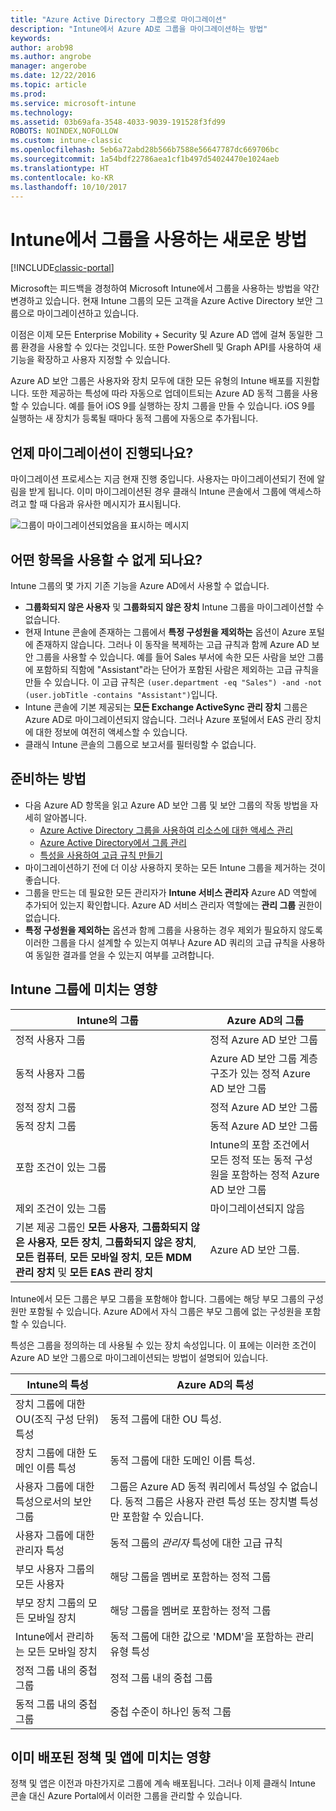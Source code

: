 ```yaml
---
title: "Azure Active Directory 그룹으로 마이그레이션"
description: "Intune에서 Azure AD로 그룹을 마이그레이션하는 방법"
keywords: 
author: arob98
ms.author: angrobe
manager: angerobe
ms.date: 12/22/2016
ms.topic: article
ms.prod: 
ms.service: microsoft-intune
ms.technology: 
ms.assetid: 03b69afa-3548-4033-9039-191528f3fd99
ROBOTS: NOINDEX,NOFOLLOW
ms.custom: intune-classic
ms.openlocfilehash: 5eb6a72abd28b566b7588e56647787dc669706bc
ms.sourcegitcommit: 1a54bdf22786aea1cf1b497d54024470e1024aeb
ms.translationtype: HT
ms.contentlocale: ko-KR
ms.lasthandoff: 10/10/2017
---
```

# <a name="a-new-way-of-using-groups-in-intune"></a>Intune에서 그룹을 사용하는 새로운 방법

[!INCLUDE[classic-portal](../includes/classic-portal.md)]

Microsoft는 피드백을 경청하여 Microsoft Intune에서 그룹을 사용하는 방법을 약간 변경하고 있습니다.
현재 Intune 그룹의 모든 고객을 Azure Active Directory 보안 그룹으로 마이그레이션하고 있습니다.

이점은 이제 모든 Enterprise Mobility + Security 및 Azure AD 앱에 걸쳐 동일한 그룹 환경을 사용할 수 있다는 것입니다. 또한 PowerShell 및 Graph API를 사용하여 새 기능을 확장하고 사용자 지정할 수 있습니다.

Azure AD 보안 그룹은 사용자와 장치 모두에 대한 모든 유형의 Intune 배포를 지원합니다. 또한 제공하는 특성에 따라 자동으로 업데이트되는 Azure AD 동적 그룹을 사용할 수 있습니다. 예를 들어 iOS 9를 실행하는 장치 그룹을 만들 수 있습니다. iOS 9를 실행하는 새 장치가 등록될 때마다 동적 그룹에 자동으로 추가됩니다.

## <a name="when-is-this-happening"></a>언제 마이그레이션이 진행되나요?

마이그레이션 프로세스는 지금 현재 진행 중입니다. 사용자는 마이그레이션되기 전에 알림을 받게 됩니다.
이미 마이그레이션된 경우 클래식 Intune 콘솔에서 그룹에 액세스하려고 할 때 다음과 유사한 메시지가 표시됩니다.

![그룹이 마이그레이션되었음을 표시하는 메시지](http://i.imgur.com/72KRaXj.png)

## <a name="what-wont-be-available"></a>어떤 항목을 사용할 수 없게 되나요?

Intune 그룹의 몇 가지 기존 기능을 Azure AD에서 사용할 수 없습니다.

- **그룹화되지 않은 사용자** 및 **그룹화되지 않은 장치** Intune 그룹을 마이그레이션할 수 없습니다.
- 현재 Intune 콘솔에 존재하는 그룹에서 **특정 구성원을 제외하는** 옵션이 Azure 포털에 존재하지 않습니다. 그러나 이 동작을 복제하는 고급 규칙과 함께 Azure AD 보안 그룹을 사용할 수 있습니다. 예를 들어 Sales 부서에 속한 모든 사람을 보안 그룹에 포함하되 직함에 "Assistant"라는 단어가 포함된 사람은 제외하는 고급 규칙을 만들 수 있습니다. 이 고급 규칙은 `(user.department -eq "Sales") -and -not (user.jobTitle -contains "Assistant")`입니다.
- Intune 콘솔에 기본 제공되는 **모든 Exchange ActiveSync 관리 장치** 그룹은 Azure AD로 마이그레이션되지 않습니다. 그러나 Azure 포털에서 EAS 관리 장치에 대한 정보에 여전히 액세스할 수 있습니다.
- 클래식 Intune 콘솔의 그룹으로 보고서를 필터링할 수 없습니다.
<!--- - Custom group targeting of notification rules will not be available. ROB I took this out as I couldn't replicate the behavior. --->

## <a name="how-to-get-ready"></a>준비하는 방법

- 다음 Azure AD 항목을 읽고 Azure AD 보안 그룹 및 보안 그룹의 작동 방법을 자세히 알아봅니다.
    -  [Azure Active Directory 그룹을 사용하여 리소스에 대한 액세스 관리](https://azure.microsoft.com/documentation/articles/active-directory-manage-groups/)
    -  [Azure Active Directory에서 그룹 관리](https://azure.microsoft.com/documentation/articles/active-directory-accessmanagement-manage-groups/)
    -  [특성을 사용하여 고급 규칙 만들기](https://azure.microsoft.com/documentation/articles/active-directory-accessmanagement-groups-with-advanced-rules/)
- 마이그레이션하기 전에 더 이상 사용하지 못하는 모든 Intune 그룹을 제거하는 것이 좋습니다.
-  그룹을 만드는 데 필요한 모든 관리자가 **Intune 서비스 관리자** Azure AD 역할에 추가되어 있는지 확인합니다. Azure AD 서비스 관리자 역할에는 **관리 그룹** 권한이 없습니다.
-  **특정 구성원을 제외하는** 옵션과 함께 그룹을 사용하는 경우 제외가 필요하지 않도록 이러한 그룹을 다시 설계할 수 있는지 여부나 Azure AD 쿼리의 고급 규칙을 사용하여 동일한 결과를 얻을 수 있는지 여부를 고려합니다.


## <a name="what-happens-to-intune-groups"></a>Intune 그룹에 미치는 영향

| Intune의 그룹|Azure AD의 그룹|
|-----------------------------------------------------------------------|-------------------------------------------------------------|
|정적 사용자 그룹|정적 Azure AD 보안 그룹|
|동적 사용자 그룹|Azure AD 보안 그룹 계층 구조가 있는 정적 Azure AD 보안 그룹|
|정적 장치 그룹|정적 Azure AD 보안 그룹|
|동적 장치 그룹|동적 Azure AD 보안 그룹|
|포함 조건이 있는 그룹|Intune의 포함 조건에서 모든 정적 또는 동적 구성원을 포함하는 정적 Azure AD 보안 그룹|
|제외 조건이 있는 그룹|마이그레이션되지 않음|
|기본 제공 그룹인 **모든 사용자**, **그룹화되지 않은 사용자**, **모든 장치**, **그룹화되지 않은 장치**, **모든 컴퓨터**, **모든 모바일 장치**, **모든 MDM 관리 장치** 및 **모든 EAS 관리 장치**|Azure AD 보안 그룹.|

Intune에서 모든 그룹은 부모 그룹을 포함해야 합니다. 그룹에는 해당 부모 그룹의 구성원만 포함될 수 있습니다. Azure AD에서 자식 그룹은 부모 그룹에 없는 구성원을 포함할 수 있습니다.

특성은 그룹을 정의하는 데 사용될 수 있는 장치 속성입니다. 이 표에는 이러한 조건이 Azure AD 보안 그룹으로 마이그레이션되는 방법이 설명되어 있습니다.

| Intune의 특성|Azure AD의 특성|
|-----------------------------------------------------------------------|-------------------------------------------------------------|
|장치 그룹에 대한 OU(조직 구성 단위) 특성|동적 그룹에 대한 OU 특성.|
|장치 그룹에 대한 도메인 이름 특성|동적 그룹에 대한 도메인 이름 특성.|
|사용자 그룹에 대한 특성으로서의 보안 그룹|그룹은 Azure AD 동적 쿼리에서 특성일 수 없습니다. 동적 그룹은 사용자 관련 특성 또는 장치별 특성만 포함할 수 있습니다.|
|사용자 그룹에 대한 관리자 특성|동적 그룹의 *관리자* 특성에 대한 고급 규칙|
|부모 사용자 그룹의 모든 사용자|해당 그룹을 멤버로 포함하는 정적 그룹|
|부모 장치 그룹의 모든 모바일 장치|해당 그룹을 멤버로 포함하는 정적 그룹|
|Intune에서 관리하는 모든 모바일 장치|동적 그룹에 대한 값으로 'MDM'을 포함하는 관리 유형 특성|
|정적 그룹 내의 중첩 그룹 |정적 그룹 내의 중첩 그룹|
|동적 그룹 내의 중첩 그룹|중첩 수준이 하나인 동적 그룹|

## <a name="what-happens-to-policies-and-apps-youve-already-deployed"></a>이미 배포된 정책 및 앱에 미치는 영향

정책 및 앱은 이전과 마찬가지로 그룹에 계속 배포됩니다. 그러나 이제 클래식 Intune 콘솔 대신 Azure Portal에서 이러한 그룹을 관리할 수 있습니다.
 
